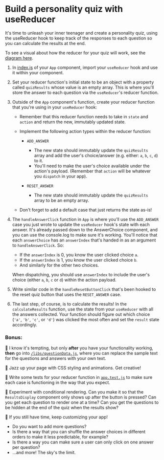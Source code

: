 # Build a personality quiz with useReducer

It's time to unleash your inner teenager and create a personality quiz, using the useReducer hook to keep track of the responses to each question so you can calculate the results at the end.

To see a visual about how the reducer for your quiz will work, see the [diagram here](https://www.canva.com/design/DAENwJNdEC0/GIou8tOfGdXoUHyxn-PTYQ/view?utm_content=DAENwJNdEC0&utm_campaign=designshare&utm_medium=link&utm_source=publishsharelink).

1.  In [index.js](src/components/App/index.js) of your `App` component, import your `useReducer` hook and use it within your component.

2.  Set your reducer function's initial state to be an object with a property called `quizResults` whose value is an empty array. This is where you'll store the answer to each question via the `useReducer`'s reducer function.

3.  Outside of the `App` component's function, create your reducer function that you're using in your `useReducer` hook:

    - Remember that this reducer function needs to take in `state` and `action` and return the new, immutably updated state.

    - Implement the following action types within the reducer function:

      - `ADD_ANSWER`
        - The new state should immutably update the `quizResults` array and add the user's choice/answer (e.g. either: `a`, `b`, `c`, `d`) to it.
        - You'll need to make the user's choice available under the action's payload. (Remember that `action` will be whatever you `dispatch` in your app).
      - `RESET_ANSWER`

        - The new state should immutably update the `quizResults` array to be an empty array.

    - Don't forget to add a default case that just returns the state as-is!

4.  The `handleAnswerClick` function in `App` is where you'll use the `ADD_ANSWER` case you just wrote to update the `useReducer` hook's state with each answer. It's already passed down to the AnswerChoice component, and you can use the console.log to make sure it's working. You'll notice that each `answerChoice` has an `answerIndex` that's handed in as an argument to `handleAnswerClick`. So:

    - If the `answerIndex` is 0, you know the user clicked choice `a`.
    - If the `answerIndex` is 1, you know the user clicked choice `b`.
    - And similarly for the other two choices.

    When dispatching, you should use `answerIndex` to include the user's choice (either `a`, `b`, `c` or `d`) within the action payload.

5.  Write similar code in the `handleResetButtonClick` that's been hooked to the reset quiz button that uses the `RESET_ANSWER` case.

6.  The last step, of course, is to calculate the results! In the `calculateResults` function, use the state from your `useReducer` with all the answers collected. Your function should figure out which choice (`'a'`, `'b'`, `'c'`, or `'d'`) was clicked the most often and set the `result` state accordingly.

### Bonus:

🌟 I know it's tempting, but only **after** you have your functionality working, **then** go into [`/libs/questionData.js`](src/libs/questionData.js), where you can replace the sample text for the questions and answers with your own text.

🌟 Jazz up your page with CSS styling and animations. Get creative!

🌟 Write some tests for your reducer function in [`app.test.js`](src/components/App/app.test.js) to make sure each case is functioning in the way that you expect.

🌟 Experiment with conditional rendering. Can you make it so that the `ResultsDisplay` component only shows up after the button is pressed? Can you get each question to render one at a time? Can you get the questions to be hidden at the end of the quiz when the results show?

🌟 If you still have time, keep customizing your app!

- Do you want to add more questions?
- Is there a way that you can shuffle the answer choices in different orders to make it less predictable, for example?
- Is there a way you can make sure a user can only click on one answer per question?
- ...and more! The sky's the limit.
